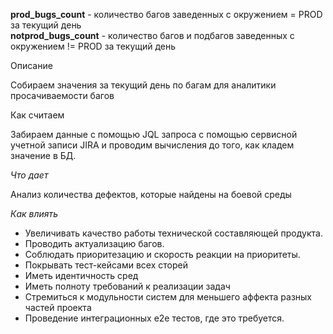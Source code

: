 **prod_bugs_count** - количество багов заведенных с окружением = PROD за текущий день  
**notprod_bugs_count** - количество багов и подбагов заведенных с окружением != PROD за текущий день  
  

Описание

Собираем значения за текущий день по багам для аналитики просачиваемости багов

Как считаем

Забираем данные с помощью JQL запроса с помощью сервисной учетной записи JIRA и проводим вычисления до того, как кладем значение в БД.

_Что дает_

Анализ количества дефектов, которые найдены на боевой среды

_Как влиять_

- Увеличивать качество работы технической составляющей продукта.
- Проводить актуализацию багов.
- Соблюдать приоритезацию и скорость реакции на приоритеты.
- Покрывать тест-кейсами всех сторей
- Иметь идентичность сред
- Иметь полноту требований к реализации задач
- Стремиться к модульности систем для меньшего аффекта разных частей проекта
- Проведение интеграционных е2е тестов, где это требуется.